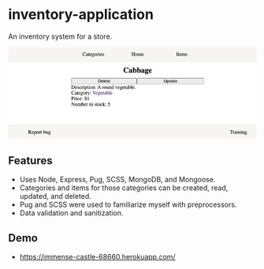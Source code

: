 # inventory-application

An inventory system for a store.

<p align="center">
    <img src="./inventory-application.png" alt="Inventory application category list" />
</p>

## Features

- Uses Node, Express, Pug, SCSS, MongoDB, and Mongoose.
- Categories and items for those categories can be created, read, updated, and deleted.
- Pug and SCSS were used to familiarize myself with preprocessors.
- Data validation and sanitization.

## Demo

- https://immense-castle-68660.herokuapp.com/
